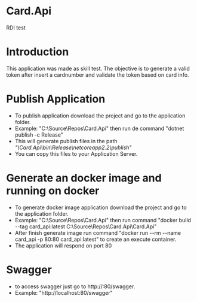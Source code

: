 # Card.Api
RDI test

# Introduction 
This application was made as skill test. The objective is to generate a valid token after insert a cardnumber and validate the token based on card info.

# Publish Application
* To publish application download the project and go to the application folder. 
* Example: "C:\Source\Repos\Card.Api"
then run de command "dotnet publish -c Release"
* This will generate publish files in the path *"<APPLICATION FOLDER>\Card.Api\bin\Release\netcoreapp2.2\publish"*
* You can copy this files to your Application Server.

# Generate an docker image and running on docker
* To generate docker image application download the project and go to the application folder. 
* Example: "C:\Source\Repos\Card.Api"
then run command "docker build --tag card_api:latest C:\Source\Repos\Card.Api\Card.Api\"
* After finish generate image run command "docker run --rm --name card_api -p 80:80 card_api:latest" to create an execute container.
* The application will respond on port 80

# Swagger
* to access swagger just go to http://<DOMAIN>:80/swagger.
* Example: "http://localhost:80/swagger"
  



  

